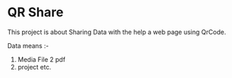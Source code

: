 # QR Share 
This project is about Sharing Data with the help a web page using QrCode.

Data means :-
1. Media File
2  pdf
3. project
etc.
